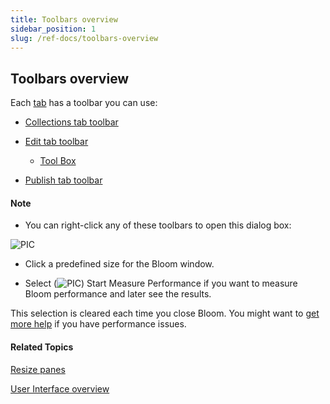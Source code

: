 ```yaml
---
title: Toolbars overview
sidebar_position: 1
slug: /ref-docs/toolbars-overview
---
```


## Toolbars overview

Each [tab](../Tabs/Tabs_overview.md) has a toolbar you can use:

-   [Collections tab toolbar](Collections_toolbar.md)
    
-   [Edit tab toolbar](Edit_tab_toolbar.md)
    
    -   [Tool Box](../../Concepts/Tool_Box.md)
        
-   [Publish tab toolbar](Publish_tab_toolbar.md)
    

#### Note

-   You can right-click any of these toolbars to open this dialog box:
    

![PIC](/ref-docs-assets/images/User_Interface/ToolbarDialogBox.png)

-   Click a predefined size for the Bloom window.

-   Select (![PIC](/ref-docs-assets/images/User_Interface/Toolbar/ShowTranslationsCheckMark.png)) Start Measure Performance if you want to measure Bloom performance and later see the results.
    

This selection is cleared each time you close Bloom. You might want to [get more help](../../Overview/Get_More_Help.md) if you have performance issues.

#### Related Topics

[Resize panes](../../Tasks/Basic_tasks/Resize_panes.md)

[User Interface overview](../User_Interface_overview.md)